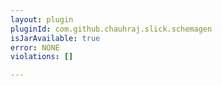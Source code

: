 ```yaml
---
layout: plugin
pluginId: com.github.chauhraj.slick.schemagen
isJarAvailable: true
error: NONE
violations: []

---
```

